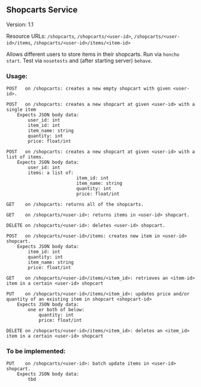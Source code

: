 ## Shopcarts Service
Version: 1.1

Resource URLs: ```/shopcarts```, ```/shopcarts/<user-id>```, ```/shopcarts/<user-id>/items```, ```/shopcarts/<user-id>/items/<item-id>```

Allows different users to store items in their shopcarts.
Run via ```honcho start```.
Test via ```nosetests``` and (after starting server) ```behave```.

### Usage: 
    POST   on /shopcarts: creates a new empty shopcart with given <user-id>.
    
    POST   on /shopcarts: creates a new shopcart at given <user-id> with a single item
        Expects JSON body data:
            user_id: int
            item_id: int
            item_name: string
            quantity: int
            price: float/int
      
    POST   on /shopcarts: creates a new shopcart at given <user-id> with a list of items.
        Expects JSON body data:
            user_id: int
            items: a list of: 
                              item_id: int
                              item_name: string
                              quantity: int
                              price: float/int    
            
    GET    on /shopcarts: returns all of the shopcarts.
    
    GET    on /shopcarts/<user-id>: returns items in <user-id> shopcart.
    
    DELETE on /shopcarts/<user-id>: deletes <user-id> shopcart.
    
    POST   on /shopcarts/<user-id>/items: creates new item in <user-id> shopcart.
        Expects JSON body data:
            item_id: int
            quantity: int 
            item_name: string
            price: float/int
            
    GET    on /shopcarts/<user-id>/items/<item_id>: retrieves an <item-id> item in a certain <user-id> shopcart
    
    PUT    on /shopcarts/<user-id>/items/<item_id>: updates price and/or quantity of an existing item in shopcart <shopcart-id>
        Expects JSON body data:
            one or both of below:
                quantity: int
                price: float/int
            
    DELETE on /shopcarts/<user-id>/items/<item_id>: deletes an <item_id> item in a certain <user-id> shopcart
    
### To be implemented:
    PUT    on /shopcarts/<user-id>: batch update items in <user-id> shopcart.
        Expects JSON body data:
            tbd
    

